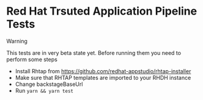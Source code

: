 # Red Hat Trsuted Application Pipeline Tests

> [!WARNING]  
> This tests are in very beta state yet. Before running them you need to perform some steps

* Install Rhtap from https://github.com/redhat-appstudio/rhtap-installer
* Make sure that RHTAP templates[](https://github.com/redhat-appstudio/tssc-sample-templates) are imported to your RHDH instance 
* Change backstageBaseUrl[](/src/tests/components.test.ts)
* Run `yarn && yarn test`
